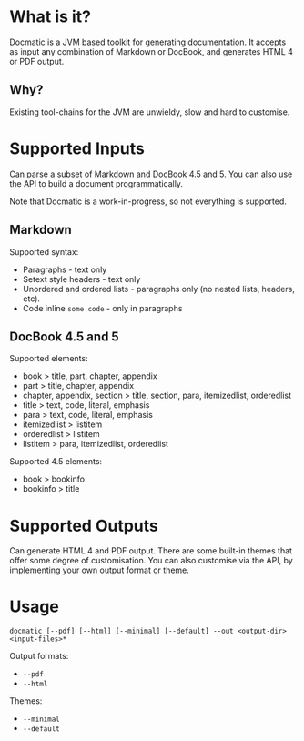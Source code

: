 
What is it?
===========
Docmatic is a JVM based toolkit for generating documentation. It accepts as input any combination of Markdown or
DocBook, and generates HTML 4 or PDF output.

Why?
----
Existing tool-chains for the JVM are unwieldy, slow and hard to customise.

Supported Inputs
================
Can parse a subset of Markdown and DocBook 4.5 and 5. You can also use the API to build a document programmatically.

Note that Docmatic is a work-in-progress, so not everything is supported.

Markdown
--------
Supported syntax:

* Paragraphs - text only
* Setext style headers - text only
* Unordered and ordered lists - paragraphs only (no nested lists, headers, etc).
* Code inline `some code` - only in paragraphs

DocBook 4.5 and 5
-----------------
Supported elements:

* book > title, part, chapter, appendix
* part > title, chapter, appendix
* chapter, appendix, section > title, section, para, itemizedlist, orderedlist
* title > text, code, literal, emphasis
* para > text, code, literal, emphasis
* itemizedlist > listitem
* orderedlist > listitem
* listitem > para, itemizedlist, orderedlist

Supported 4.5 elements:

* book > bookinfo
* bookinfo > title

Supported Outputs
=================
Can generate HTML 4 and PDF output. There are some built-in themes that offer some degree of customisation.
You can also customise via the API, by implementing your own output format or theme.

Usage
=====
`docmatic [--pdf] [--html] [--minimal] [--default] --out <output-dir> <input-files>*`

Output formats:

* `--pdf`
* `--html`

Themes:

* `--minimal`
* `--default`
